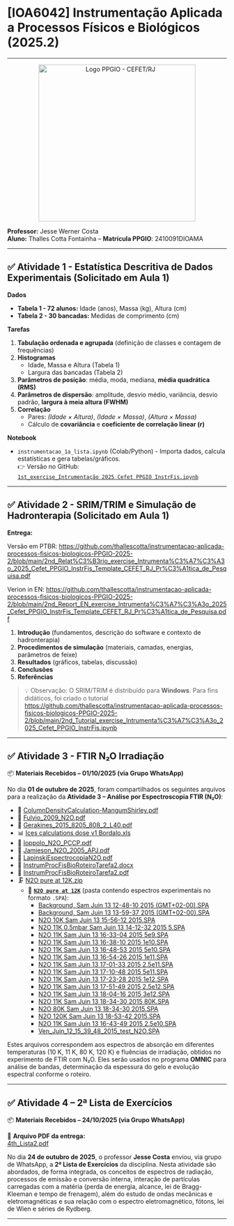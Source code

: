 # [IOA6042] Instrumentação Aplicada a Processos Físicos e Biológicos (2025.2)
---

<!-- Imagem alinhada à esquerda -->
<p align="center">
  <img src="https://raw.githubusercontent.com/thallescotta/logo-ppgio-vetorizado/main/SVG-PPGIO.png"
       alt="Logo PPGIO - CEFET/RJ"
       width="360">   <!-- tamanho da logo -->
</p>


**Professor:** Jesse Werner Costa  
**Aluno:** Thalles Cotta Fontainha – **Matrícula PPGIO**: 2410091DIOAMA  

---

## ✅ Atividade 1 - Estatística Descritiva de Dados Experimentais (Solicitado em Aula 1)

**Dados**  
- **Tabela 1 - 72 alunos:** Idade (anos), Massa (kg), Altura (cm)  
- **Tabela 2 - 30 bancadas:** Medidas de comprimento (cm)

**Tarefas**
1. **Tabulação ordenada e agrupada** (definição de classes e contagem de frequências)  
2. **Histogramas**  
   - Idade, Massa e Altura (Tabela 1)  
   - Largura das bancadas (Tabela 2)
3. **Parâmetros de posição**: média, moda, mediana, **média quadrática (RMS)**  
4. **Parâmetros de dispersão**: amplitude, desvio médio, variância, desvio padrão, **largura à meia altura (FWHM)**  
5. **Correlação**  
   - Pares: *(Idade × Altura)*, *(Idade × Massa)*, *(Altura × Massa)*  
   - Cálculo de **covariância** e **coeficiente de correlação linear (r)**

**Notebook**  
- `instrumentacao_1a_lista.ipynb` (Colab/Python) - Importa dados, calcula estatísticas e gera tabelas/gráficos.  
  👉 Versão no GitHub:  
[  `1st_exercise_Intrumentação 2025 Cefet PPGIO InstrFis.ipynb`](https://github.com/thallescotta/instrumentacao-aplicada-processos-fisicos-biologicos-PPGIO-2025-2/blob/main/1st_exercise_Intrumenta%C3%A7%C3%A3o%C2%A02025_Cefet_PPGIO_InstrFis.ipynb)

---

## ✅ Atividade 2 - SRIM/TRIM e Simulação de Hadronterapia (Solicitado em Aula 1)

**Entrega:**  

Versão em PTBR:
https://github.com/thallescotta/instrumentacao-aplicada-processos-fisicos-biologicos-PPGIO-2025-2/blob/main/2nd_Relat%C3%B3rio_exercise_Intrumenta%C3%A7%C3%A3o_2025_Cefet_PPGIO_InstrFis_Template_CEFET_RJ_Pr%C3%A1tica_de_Pesquisa.pdf

Verion in EN:
https://github.com/thallescotta/instrumentacao-aplicada-processos-fisicos-biologicos-PPGIO-2025-2/blob/main/2nd_Report_EN_exercise_Intrumenta%C3%A7%C3%A3o_2025_Cefet_PPGIO_InstrFis_Template_CEFET_RJ_Pr%C3%A1tica_de_Pesquisa.pdf

1. **Introdução** (fundamentos, descrição do software e contexto de hadronterapia)  
2. **Procedimentos de simulação** (materiais, camadas, energias, parâmetros de feixe)  
3. **Resultados** (gráficos, tabelas, discussão)  
4. **Conclusões**  
5. **Referências**

> 💡 Observação: O SRIM/TRIM é distribuído para **Windows**. Para fins didáticos, foi criado o tutorial https://github.com/thallescotta/instrumentacao-aplicada-processos-fisicos-biologicos-PPGIO-2025-2/blob/main/2nd_Tutorial_exercise_Intrumenta%C3%A7%C3%A3o_2025_Cefet_PPGIO_InstrFis.ipynb



---

## ✅ Atividade 3 - FTIR N₂O Irradiação

📦 **Materiais Recebidos – 01/10/2025 (via Grupo WhatsApp)**

No dia **01 de outubro de 2025**, foram compartilhados os seguintes arquivos para a realização da **Atividade 3 – Análise por Espectroscopia FTIR (N₂O)**:

- 📄 [ColumnDensityCalculation-MangumShirley.pdf](https://github.com/thallescotta/instrumentacao-aplicada-processos-fisicos-biologicos-PPGIO-2025-2/blob/main/01102025/ColumnDensityCalculation-MangumShirley.pdf)  
- 📄 [Fulvio_2009_N2O.pdf](https://github.com/thallescotta/instrumentacao-aplicada-processos-fisicos-biologicos-PPGIO-2025-2/blob/main/01102025/Fulvio_2009_N2O.pdf)  
- 📄 [Gerakines_2015_8205_808_2_L40.pdf](https://github.com/thallescotta/instrumentacao-aplicada-processos-fisicos-biologicos-PPGIO-2025-2/blob/main/01102025/Gerakines_2015_8205_808_2_L40.pdf)  
- 📊 [Ices calculations dose v1 Bordalo.xls](https://github.com/thallescotta/instrumentacao-aplicada-processos-fisicos-biologicos-PPGIO-2025-2/blob/main/01102025/Ices%20calculations%20dose%20v1%20Bordalo.xls)  
- 📄 [Ioppolo_N2O_PCCP.pdf](https://github.com/thallescotta/instrumentacao-aplicada-processos-fisicos-biologicos-PPGIO-2025-2/blob/main/01102025/Ioppolo_N2O_PCCP.pdf)  
- 📄 [Jamieson_N2O_2005_APJ.pdf](https://github.com/thallescotta/instrumentacao-aplicada-processos-fisicos-biologicos-PPGIO-2025-2/blob/main/01102025/Jamieson_N2O_2005_APJ.pdf)  
- 📄 [LapinskiEspectrocopiaN2O.pdf](https://github.com/thallescotta/instrumentacao-aplicada-processos-fisicos-biologicos-PPGIO-2025-2/blob/main/01102025/LapinskiEspectrocopiaN2O.pdf)  
- 📝 [InstrumProcFisBioRoteiroTarefa2.docx](https://github.com/thallescotta/instrumentacao-aplicada-processos-fisicos-biologicos-PPGIO-2025-2/blob/main/01102025/InstrumProcFisBioRoteiroTarefa2.docx)  
- 📄 [InstrumProcFisBioRoteiroTarefa2.pdf](https://github.com/thallescotta/instrumentacao-aplicada-processos-fisicos-biologicos-PPGIO-2025-2/blob/main/01102025/InstrumProcFisBioRoteiroTarefa2.pdf)  
- 🗜️ [N2O pure at 12K.zip](https://github.com/thallescotta/instrumentacao-aplicada-processos-fisicos-biologicos-PPGIO-2025-2/blob/main/01102025/N2O%20pure%20at%2012K.zip)  
  - 📁 **[`N2O pure at 12K`](https://github.com/thallescotta/instrumentacao-aplicada-processos-fisicos-biologicos-PPGIO-2025-2/tree/main/01102025/N2O%20pure%20at%2012K)** (pasta contendo espectros experimentais no formato `.SPA`):
    - [Background, Sam Juin 13 12-48-10 2015 (GMT+02-00).SPA](https://github.com/thallescotta/instrumentacao-aplicada-processos-fisicos-biologicos-PPGIO-2025-2/blob/main/01102025/N2O%20pure%20at%2012K/Background%2C%20Sam%20Juin%2013%2012-48-10%202015%20(GMT%2B02-00).SPA)  
    - [Background, Sam Juin 13 13-59-37 2015 (GMT+02-00).SPA](https://github.com/thallescotta/instrumentacao-aplicada-processos-fisicos-biologicos-PPGIO-2025-2/blob/main/01102025/N2O%20pure%20at%2012K/Background%2C%20Sam%20Juin%2013%2013-59-37%202015%20(GMT%2B02-00).SPA)  
    - [N2O 10K Sam Juin 13 15-56-12 2015.SPA](https://github.com/thallescotta/instrumentacao-aplicada-processos-fisicos-biologicos-PPGIO-2025-2/blob/main/01102025/N2O%20pure%20at%2012K/N2O%2010K%20Sam%20Juin%2013%2015-56-12%202015.SPA)  
    - [N2O 11K 0.5mbar Sam Juin 13 14-12-32 2015 5.SPA](https://github.com/thallescotta/instrumentacao-aplicada-processos-fisicos-biologicos-PPGIO-2025-2/blob/main/01102025/N2O%20pure%20at%2012K/N2O%2011K%200.5mbar%20Sam%20Juin%2013%2014-12-32%202015%205.SPA)  
    - [N2O 11K Sam Juin 13 16-33-04 2015 5e9.SPA](https://github.com/thallescotta/instrumentacao-aplicada-processos-fisicos-biologicos-PPGIO-2025-2/blob/main/01102025/N2O%20pure%20at%2012K/N2O%2011K%20Sam%20Juin%2013%2016-33-04%202015%205e9.SPA)  
    - [N2O 11K Sam Juin 13 16-38-10 2015 1e10.SPA](https://github.com/thallescotta/instrumentacao-aplicada-processos-fisicos-biologicos-PPGIO-2025-2/blob/main/01102025/N2O%20pure%20at%2012K/N2O%2011K%20Sam%20Juin%2013%2016-38-10%202015%201e10.SPA)  
    - [N2O 11K Sam Juin 13 16-48-53 2015 5e10.SPA](https://github.com/thallescotta/instrumentacao-aplicada-processos-fisicos-biologicos-PPGIO-2025-2/blob/main/01102025/N2O%20pure%20at%2012K/N2O%2011K%20Sam%20Juin%2013%2016-48-53%202015%205e10.SPA)  
    - [N2O 11K Sam Juin 13 16-54-26 2015 1e11.SPA](https://github.com/thallescotta/instrumentacao-aplicada-processos-fisicos-biologicos-PPGIO-2025-2/blob/main/01102025/N2O%20pure%20at%2012K/N2O%2011K%20Sam%20Juin%2013%2016-54-26%202015%201e11.SPA)  
    - [N2O 11K Sam Juin 13 17-01-33 2015 2.5e11.SPA](https://github.com/thallescotta/instrumentacao-aplicada-processos-fisicos-biologicos-PPGIO-2025-2/blob/main/01102025/N2O%20pure%20at%2012K/N2O%2011K%20Sam%20Juin%2013%2017-01-33%202015%202.5e11.SPA)  
    - [N2O 11K Sam Juin 13 17-10-48 2015 5e11.SPA](https://github.com/thallescotta/instrumentacao-aplicada-processos-fisicos-biologicos-PPGIO-2025-2/blob/main/01102025/N2O%20pure%20at%2012K/N2O%2011K%20Sam%20Juin%2013%2017-10-48%202015%205e11.SPA)  
    - [N2O 11K Sam Juin 13 17-23-28 2015 1e12.SPA](https://github.com/thallescotta/instrumentacao-aplicada-processos-fisicos-biologicos-PPGIO-2025-2/blob/main/01102025/N2O%20pure%20at%2012K/N2O%2011K%20Sam%20Juin%2013%2017-23-28%202015%201e12.SPA)  
    - [N2O 11K Sam Juin 13 17-51-49 2015 2.5e12.SPA](https://github.com/thallescotta/instrumentacao-aplicada-processos-fisicos-biologicos-PPGIO-2025-2/blob/main/01102025/N2O%20pure%20at%2012K/N2O%2011K%20Sam%20Juin%2013%2017-51-49%202015%202.5e12.SPA)  
    - [N2O 11K Sam Juin 13 18-04-16 2015 3e12.SPA](https://github.com/thallescotta/instrumentacao-aplicada-processos-fisicos-biologicos-PPGIO-2025-2/blob/main/01102025/N2O%20pure%20at%2012K/N2O%2011K%20Sam%20Juin%2013%2018-04-16%202015%203e12.SPA)  
    - [N2O 11K Sam Juin 13 18-34-30 2015 80K.SPA](https://github.com/thallescotta/instrumentacao-aplicada-processos-fisicos-biologicos-PPGIO-2025-2/blob/main/01102025/N2O%20pure%20at%2012K/N2O%2011K%20Sam%20Juin%2013%2018-34-30%202015%2080K.SPA)  
    - [N2O 80K Sam Juin 13 18-34-30 2015.SPA](https://github.com/thallescotta/instrumentacao-aplicada-processos-fisicos-biologicos-PPGIO-2025-2/blob/main/01102025/N2O%20pure%20at%2012K/N2O%2080K%20Sam%20Juin%2013%2018-34-30%202015.SPA)  
    - [N2O 120K Sam Juin 13 18-53-42 2015.SPA](https://github.com/thallescotta/instrumentacao-aplicada-processos-fisicos-biologicos-PPGIO-2025-2/blob/main/01102025/N2O%20pure%20at%2012K/N2O%20120K%20Sam%20Juin%2013%2018-53-42%202015.SPA)  
    - [N2O 11K Sam Juin 13 16-43-49 2015 2.5e10.SPA](https://github.com/thallescotta/instrumentacao-aplicada-processos-fisicos-biologicos-PPGIO-2025-2/blob/main/01102025/N2O%20pure%20at%2012K/N2O%2011K%20Sam%20Juin%2013%2016-43-49%202015%202.5e10.SPA)  
    - [Ven_Juin_12_15_39_48_2015_test_N2O.SPA](https://github.com/thallescotta/instrumentacao-aplicada-processos-fisicos-biologicos-PPGIO-2025-2/blob/main/01102025/N2O%20pure%20at%2012K/Ven_Juin_12_15_39_48_2015_test_N2O.SPA)

Estes arquivos correspondem aos espectros de absorção em diferentes temperaturas (10 K, 11 K, 80 K, 120 K) e fluências de irradiação, obtidos no experimento de FTIR com N₂O. Eles serão usados no programa **OMNIC** para análise de bandas, determinação da espessura do gelo e evolução espectral conforme o roteiro.


---

## ✅ Atividade 4 – 2ª Lista de Exercícios

📦 **Materiais Recebidos – 24/10/2025 (via Grupo WhatsApp)**

📝 **Arquivo PDF da entrega:**  
[4th_Lista2.pdf](https://github.com/thallescotta/instrumentacao-aplicada-processos-fisicos-biologicos-PPGIO-2025-2/blob/main/4th_Lista2.pdf?raw=1)

No dia **24 de outubro de 2025**, o professor **Jesse Costa** enviou, via grupo de WhatsApp, a **2ª Lista de Exercícios** da disciplina. Nesta atividade são abordados, de forma integrada, os conceitos de espectros de radiação, processos de emissão e conversão interna, interação de partículas carregadas com a matéria (perda de energia, alcance, lei de Bragg-Kleeman e tempo de frenagem), além do estudo de ondas mecânicas e eletromagnéticas e sua relação com o espectro eletromagnético, fótons, lei de Wien e séries de Rydberg.

---

